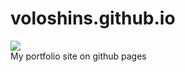 # voloshins.github.io
<img src='https://travis-ci.org/VoloshinS/voloshins.github.io.svg?branch=master' /><br>
My portfolio site on github pages

